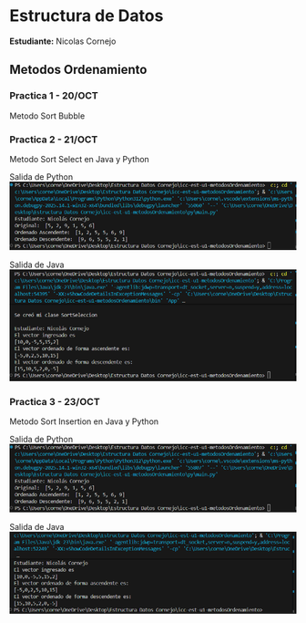 # Estructura de Datos

**Estudiante:** Nicolas Cornejo

## Metodos Ordenamiento

### Practica 1 - 20/OCT
Metodo Sort Bubble

### Practica 2 - 21/OCT
Metodo Sort Select en Java y Python

Salida de Python
![alt text](assets/sortSelectionPy.png)

Salida de Java
![alt text](assets/sortSelectionJava.png)

### Practica 3 - 23/OCT
Metodo Sort Insertion en Java y Python

Salida de Python
![alt text](assets/sortInsertionPy.png)

Salida de Java
![alt text](assets/sortInsertionJava.png)